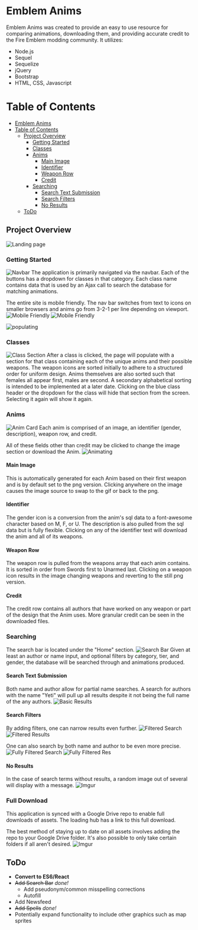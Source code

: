 # Emblem Anims
Emblem Anims was created to provide an easy to use resource for comparing animations, downloading them, and providing accurate credit to the Fire Emblem modding community.
It utilizes:
+ Node.js
+ Sequel
+ Sequelize
+ jQuery
+ Bootstrap
+ HTML, CSS, Javascript

# Table of Contents
- [Emblem Anims](#emblem-anims)
- [Table of Contents](#table-of-contents)
  - [Project Overview](#project-overview)
    - [Getting Started](#getting-started)
    - [Classes](#classes)
    - [Anims](#anims)
      - [Main Image](#main-image)
      - [Identifier](#identifier)
      - [Weapon Row](#weapon-row)
      - [Credit](#credit)
    - [Searching](#searching)
      - [Search Text Submission](#search-text-submission)
      - [Search Filters](#search-filters)
      - [No Results](#no-results)
  - [ToDo](#todo)

## Project Overview
![Landing page](https://imgur.com/nduuiBt.png)

### Getting Started
![Navbar](https://imgur.com/ZBlcskp.png)
The application is primarily navigated via the navbar. 
Each of the buttons has a dropdown for classes in that category. Each class name contains data that is used by an Ajax call to search the database for matching animations.

The entire site is mobile friendly. The nav bar switches from text to icons on smaller browsers and anims go from 3-2-1 per line depending on viewport.
![Mobile Friendly](https://imgur.com/hqWoI5f.png)
![Mobile Friendly](https://imgur.com/hqWoI5f.png)

![populating](https://imgur.com/mnyoImr.gif)

### Classes
![Class Section](https://imgur.com/DLKMn7D.png)
After a class is clicked, the page will populate with a section for that class containing each of the unique anims and their possible weapons.
The weapon icons are sorted initially to adhere to a structured order for uniform design. Anims themselves are also sorted such that females all appear first, males are second. A secondary alphabetical sorting is intended to be implemented at a later date.
Clicking on the blue class header or the dropdown for the class will hide that section from the screen. Selecting it again will show it again.

### Anims
![Anim Card](https://imgur.com/tfxYLaX.png)
Each anim is comprised of an image, an identifier (gender, description), weapon row, and credit.

All of these fields other than credit may be clicked to change the image section or download the Anim.
![Animating](https://imgur.com/n3CHHOn.gif)

#### Main Image
This is automatically generated for each Anim based on their first weapon and is by default set to the png version. 
Clicking anywhere on the image causes the image source to swap to the gif or back to the png.

#### Identifier
The gender icon is a conversion from the anim's sql data to a font-awesome character based on M, F, or U.
The description is also pulled from the sql data but is fully flexible.
Clicking on any of the identifier text will download the anim and all of its weapons.

#### Weapon Row
The weapon row is pulled from the weapons array that each anim contains. It is sorted in order from Swords first to Unarmed last.
Clicking on a weapon icon results in the image changing weapons and reverting to the still png version.

#### Credit
The credit row contains all authors that have worked on any weapon or part of the design that the Anim uses.
More granular credit can be seen in the downloaded files.

### Searching
The search bar is located under the "Home" section. 
![Search Bar](https://i.imgur.com/CghrvZN.png)
Given at least an author or name input, and optional filters by category, tier, and gender, the database will be searched through and animations produced.

#### Search Text Submission
Both name and author allow for partial name searches. A search for authors with the name "Yeti" will pull up all results despite it not being the full name of the any authors.
![Basic Results](https://i.imgur.com/HIKjxzC.png)

#### Search Filters
By adding filters, one can narrow results even further.
![Filtered Search](https://i.imgur.com/piWfmrG.png)
![Filtered Results](https://i.imgur.com/GEzba2O.png)

One can also search by both name and author to be even more precise.
![Fully Filtered Search](https://i.imgur.com/aNLJUsY.png)
![Fully Filtered Res](https://i.imgur.com/1puJuwJ.png)

#### No Results
In the case of search terms without results, a random image out of several will display with a message.
![Imgur](https://i.imgur.com/EsIA4MV.png)

### Full Download
This application is synced with a Google Drive repo to enable full downloads of assets. The loading hub has a link to this full download.

The best method of staying up to date on all assets involves adding the repo to your Google Drive folder. It's also possible to only take certain folders if all aren't desired.
![Imgur](https://i.imgur.com/GXI7fYH.gifv)

## ToDo
+ **Convert to ES6/React**
+ ~~Add Search Bar~~ *done!*
  + Add pseudonym/common misspelling corrections
  + Autofill
+ Add Newsfeed
+ ~~Add Spells~~ *done!*
+ Potentially expand functionality to include other graphics such as map sprites